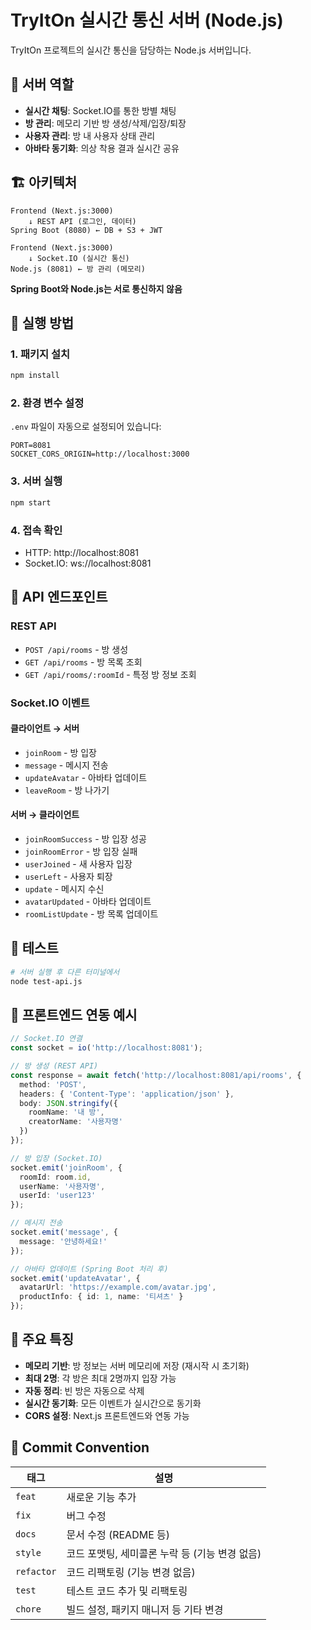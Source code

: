 # TryItOn 실시간 통신 서버 (Node.js)

TryItOn 프로젝트의 실시간 통신을 담당하는 Node.js 서버입니다.

## 🎯 서버 역할

- **실시간 채팅**: Socket.IO를 통한 방별 채팅
- **방 관리**: 메모리 기반 방 생성/삭제/입장/퇴장
- **사용자 관리**: 방 내 사용자 상태 관리
- **아바타 동기화**: 의상 착용 결과 실시간 공유

## 🏗️ 아키텍처

```
Frontend (Next.js:3000)
    ↓ REST API (로그인, 데이터)
Spring Boot (8080) ← DB + S3 + JWT

Frontend (Next.js:3000)  
    ↓ Socket.IO (실시간 통신)
Node.js (8081) ← 방 관리 (메모리)
```

**Spring Boot와 Node.js는 서로 통신하지 않음**

## 🚀 실행 방법

### 1. 패키지 설치
```bash
npm install
```

### 2. 환경 변수 설정
`.env` 파일이 자동으로 설정되어 있습니다:
```
PORT=8081
SOCKET_CORS_ORIGIN=http://localhost:3000
```

### 3. 서버 실행
```bash
npm start
```

### 4. 접속 확인
- HTTP: http://localhost:8081
- Socket.IO: ws://localhost:8081

## 📡 API 엔드포인트

### REST API
- `POST /api/rooms` - 방 생성
- `GET /api/rooms` - 방 목록 조회
- `GET /api/rooms/:roomId` - 특정 방 정보 조회

### Socket.IO 이벤트

#### 클라이언트 → 서버
- `joinRoom` - 방 입장
- `message` - 메시지 전송
- `updateAvatar` - 아바타 업데이트
- `leaveRoom` - 방 나가기

#### 서버 → 클라이언트
- `joinRoomSuccess` - 방 입장 성공
- `joinRoomError` - 방 입장 실패
- `userJoined` - 새 사용자 입장
- `userLeft` - 사용자 퇴장
- `update` - 메시지 수신
- `avatarUpdated` - 아바타 업데이트
- `roomListUpdate` - 방 목록 업데이트

## 🧪 테스트

```bash
# 서버 실행 후 다른 터미널에서
node test-api.js
```

## 🎯 프론트엔드 연동 예시

```typescript
// Socket.IO 연결
const socket = io('http://localhost:8081');

// 방 생성 (REST API)
const response = await fetch('http://localhost:8081/api/rooms', {
  method: 'POST',
  headers: { 'Content-Type': 'application/json' },
  body: JSON.stringify({
    roomName: '내 방',
    creatorName: '사용자명'
  })
});

// 방 입장 (Socket.IO)
socket.emit('joinRoom', {
  roomId: room.id,
  userName: '사용자명',
  userId: 'user123'
});

// 메시지 전송
socket.emit('message', {
  message: '안녕하세요!'
});

// 아바타 업데이트 (Spring Boot 처리 후)
socket.emit('updateAvatar', {
  avatarUrl: 'https://example.com/avatar.jpg',
  productInfo: { id: 1, name: '티셔츠' }
});
```

## 🔧 주요 특징

- **메모리 기반**: 방 정보는 서버 메모리에 저장 (재시작 시 초기화)
- **최대 2명**: 각 방은 최대 2명까지 입장 가능
- **자동 정리**: 빈 방은 자동으로 삭제
- **실시간 동기화**: 모든 이벤트가 실시간으로 동기화
- **CORS 설정**: Next.js 프론트엔드와 연동 가능

## 📝 Commit Convention

| 태그       | 설명                                           |
| ---------- | ---------------------------------------------- |
| `feat`     | 새로운 기능 추가                               |
| `fix`      | 버그 수정                                      |
| `docs`     | 문서 수정 (README 등)                          |
| `style`    | 코드 포맷팅, 세미콜론 누락 등 (기능 변경 없음) |
| `refactor` | 코드 리팩토링 (기능 변경 없음)                 |
| `test`     | 테스트 코드 추가 및 리팩토링                   |
| `chore`    | 빌드 설정, 패키지 매니저 등 기타 변경          |
